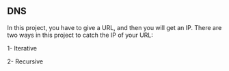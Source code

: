 ## DNS

In this project, you have to give a URL, and then you will get an IP. There are two ways in this project to catch the IP of your URL:

1- Iterative 

2- Recursive 
